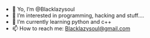 - 👋 Yo, I’m @Blacklazysoul
- 👀 I’m interested in programming, hacking and stuff....
- 🌱 I’m currently learning python and c++
- 📫 How to reach me: Blacklazysoul@gmail.com

<!---
Blacklazysoul/Blacklazysoul is a ✨ special ✨ repository because its `README.md` (this file) appears on your GitHub profile.
You can click the Preview link to take a look at youo changes.
--->
